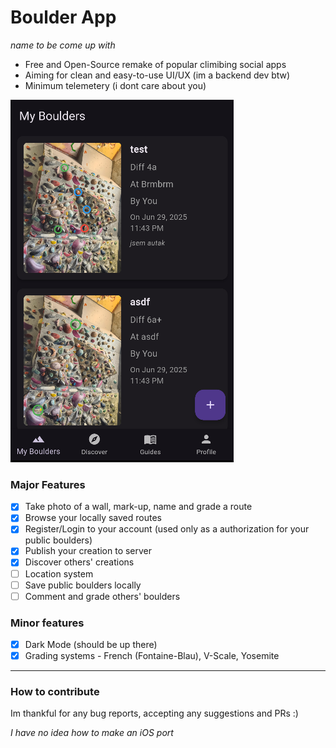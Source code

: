 # Boulder App
_name to be come up with_

- Free and Open-Source remake of popular climibing social apps
- Aiming for clean and easy-to-use UI/UX (im a backend dev btw)
- Minimum telemetery (i dont care about you)

![image](image.png)

### Major Features
- [x] Take photo of a wall, mark-up, name and grade a route
- [x] Browse your locally saved routes
- [x] Register/Login to your account (used only as a authorization for your public boulders)
- [x] Publish your creation to server
- [x] Discover others' creations
- [ ] Location system
- [ ] Save public boulders locally
- [ ] Comment and grade others' boulders

### Minor features
- [x] Dark Mode (should be up there)
- [x] Grading systems - French (Fontaine-Blau), V-Scale, Yosemite

---

### How to contribute

Im thankful for any bug reports, accepting any suggestions and PRs :)

_I have no idea how to make an iOS port_
